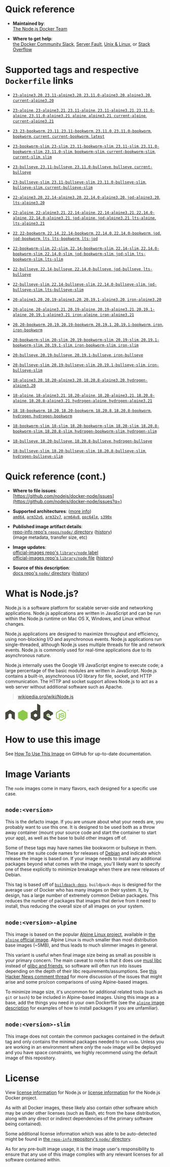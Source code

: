 <!--

********************************************************************************

WARNING:

    DO NOT EDIT "node/README.md"

    IT IS AUTO-GENERATED

    (from the other files in "node/" combined with a set of templates)

********************************************************************************

-->

# Quick reference

-	**Maintained by**:  
	[The Node.js Docker Team](https://github.com/nodejs/docker-node)

-	**Where to get help**:  
	[the Docker Community Slack](https://dockr.ly/comm-slack), [Server Fault](https://serverfault.com/help/on-topic), [Unix & Linux](https://unix.stackexchange.com/help/on-topic), or [Stack Overflow](https://stackoverflow.com/help/on-topic)

# Supported tags and respective `Dockerfile` links

-	[`23-alpine3.20`, `23.11-alpine3.20`, `23.11.0-alpine3.20`, `alpine3.20`, `current-alpine3.20`](https://github.com/nodejs/docker-node/blob/f6908ff3eb35a5d0c8fc60086fd29ae16e3abdba/23/alpine3.20/Dockerfile)

-	[`23-alpine`, `23-alpine3.21`, `23.11-alpine`, `23.11-alpine3.21`, `23.11.0-alpine`, `23.11.0-alpine3.21`, `alpine`, `alpine3.21`, `current-alpine`, `current-alpine3.21`](https://github.com/nodejs/docker-node/blob/f6908ff3eb35a5d0c8fc60086fd29ae16e3abdba/23/alpine3.21/Dockerfile)

-	[`23`, `23-bookworm`, `23.11`, `23.11-bookworm`, `23.11.0`, `23.11.0-bookworm`, `bookworm`, `current`, `current-bookworm`, `latest`](https://github.com/nodejs/docker-node/blob/f6908ff3eb35a5d0c8fc60086fd29ae16e3abdba/23/bookworm/Dockerfile)

-	[`23-bookworm-slim`, `23-slim`, `23.11-bookworm-slim`, `23.11-slim`, `23.11.0-bookworm-slim`, `23.11.0-slim`, `bookworm-slim`, `current-bookworm-slim`, `current-slim`, `slim`](https://github.com/nodejs/docker-node/blob/f6908ff3eb35a5d0c8fc60086fd29ae16e3abdba/23/bookworm-slim/Dockerfile)

-	[`23-bullseye`, `23.11-bullseye`, `23.11.0-bullseye`, `bullseye`, `current-bullseye`](https://github.com/nodejs/docker-node/blob/f6908ff3eb35a5d0c8fc60086fd29ae16e3abdba/23/bullseye/Dockerfile)

-	[`23-bullseye-slim`, `23.11-bullseye-slim`, `23.11.0-bullseye-slim`, `bullseye-slim`, `current-bullseye-slim`](https://github.com/nodejs/docker-node/blob/f6908ff3eb35a5d0c8fc60086fd29ae16e3abdba/23/bullseye-slim/Dockerfile)

-	[`22-alpine3.20`, `22.14-alpine3.20`, `22.14.0-alpine3.20`, `jod-alpine3.20`, `lts-alpine3.20`](https://github.com/nodejs/docker-node/blob/258c1a40754047657c4d8cdb6df5042785584821/22/alpine3.20/Dockerfile)

-	[`22-alpine`, `22-alpine3.21`, `22.14-alpine`, `22.14-alpine3.21`, `22.14.0-alpine`, `22.14.0-alpine3.21`, `jod-alpine`, `jod-alpine3.21`, `lts-alpine`, `lts-alpine3.21`](https://github.com/nodejs/docker-node/blob/258c1a40754047657c4d8cdb6df5042785584821/22/alpine3.21/Dockerfile)

-	[`22`, `22-bookworm`, `22.14`, `22.14-bookworm`, `22.14.0`, `22.14.0-bookworm`, `jod`, `jod-bookworm`, `lts`, `lts-bookworm`, `lts-jod`](https://github.com/nodejs/docker-node/blob/258c1a40754047657c4d8cdb6df5042785584821/22/bookworm/Dockerfile)

-	[`22-bookworm-slim`, `22-slim`, `22.14-bookworm-slim`, `22.14-slim`, `22.14.0-bookworm-slim`, `22.14.0-slim`, `jod-bookworm-slim`, `jod-slim`, `lts-bookworm-slim`, `lts-slim`](https://github.com/nodejs/docker-node/blob/258c1a40754047657c4d8cdb6df5042785584821/22/bookworm-slim/Dockerfile)

-	[`22-bullseye`, `22.14-bullseye`, `22.14.0-bullseye`, `jod-bullseye`, `lts-bullseye`](https://github.com/nodejs/docker-node/blob/258c1a40754047657c4d8cdb6df5042785584821/22/bullseye/Dockerfile)

-	[`22-bullseye-slim`, `22.14-bullseye-slim`, `22.14.0-bullseye-slim`, `jod-bullseye-slim`, `lts-bullseye-slim`](https://github.com/nodejs/docker-node/blob/258c1a40754047657c4d8cdb6df5042785584821/22/bullseye-slim/Dockerfile)

-	[`20-alpine3.20`, `20.19-alpine3.20`, `20.19.1-alpine3.20`, `iron-alpine3.20`](https://github.com/nodejs/docker-node/blob/59723c6c97abbac39c8fbc4fa09ab52ba33d42db/20/alpine3.20/Dockerfile)

-	[`20-alpine`, `20-alpine3.21`, `20.19-alpine`, `20.19-alpine3.21`, `20.19.1-alpine`, `20.19.1-alpine3.21`, `iron-alpine`, `iron-alpine3.21`](https://github.com/nodejs/docker-node/blob/59723c6c97abbac39c8fbc4fa09ab52ba33d42db/20/alpine3.21/Dockerfile)

-	[`20`, `20-bookworm`, `20.19`, `20.19-bookworm`, `20.19.1`, `20.19.1-bookworm`, `iron`, `iron-bookworm`](https://github.com/nodejs/docker-node/blob/59723c6c97abbac39c8fbc4fa09ab52ba33d42db/20/bookworm/Dockerfile)

-	[`20-bookworm-slim`, `20-slim`, `20.19-bookworm-slim`, `20.19-slim`, `20.19.1-bookworm-slim`, `20.19.1-slim`, `iron-bookworm-slim`, `iron-slim`](https://github.com/nodejs/docker-node/blob/59723c6c97abbac39c8fbc4fa09ab52ba33d42db/20/bookworm-slim/Dockerfile)

-	[`20-bullseye`, `20.19-bullseye`, `20.19.1-bullseye`, `iron-bullseye`](https://github.com/nodejs/docker-node/blob/59723c6c97abbac39c8fbc4fa09ab52ba33d42db/20/bullseye/Dockerfile)

-	[`20-bullseye-slim`, `20.19-bullseye-slim`, `20.19.1-bullseye-slim`, `iron-bullseye-slim`](https://github.com/nodejs/docker-node/blob/59723c6c97abbac39c8fbc4fa09ab52ba33d42db/20/bullseye-slim/Dockerfile)

-	[`18-alpine3.20`, `18.20-alpine3.20`, `18.20.8-alpine3.20`, `hydrogen-alpine3.20`](https://github.com/nodejs/docker-node/blob/ba2b3e61e6aaf4643108fb5f1cda9ee5238efde5/18/alpine3.20/Dockerfile)

-	[`18-alpine`, `18-alpine3.21`, `18.20-alpine`, `18.20-alpine3.21`, `18.20.8-alpine`, `18.20.8-alpine3.21`, `hydrogen-alpine`, `hydrogen-alpine3.21`](https://github.com/nodejs/docker-node/blob/ba2b3e61e6aaf4643108fb5f1cda9ee5238efde5/18/alpine3.21/Dockerfile)

-	[`18`, `18-bookworm`, `18.20`, `18.20-bookworm`, `18.20.8`, `18.20.8-bookworm`, `hydrogen`, `hydrogen-bookworm`](https://github.com/nodejs/docker-node/blob/ba2b3e61e6aaf4643108fb5f1cda9ee5238efde5/18/bookworm/Dockerfile)

-	[`18-bookworm-slim`, `18-slim`, `18.20-bookworm-slim`, `18.20-slim`, `18.20.8-bookworm-slim`, `18.20.8-slim`, `hydrogen-bookworm-slim`, `hydrogen-slim`](https://github.com/nodejs/docker-node/blob/ba2b3e61e6aaf4643108fb5f1cda9ee5238efde5/18/bookworm-slim/Dockerfile)

-	[`18-bullseye`, `18.20-bullseye`, `18.20.8-bullseye`, `hydrogen-bullseye`](https://github.com/nodejs/docker-node/blob/ba2b3e61e6aaf4643108fb5f1cda9ee5238efde5/18/bullseye/Dockerfile)

-	[`18-bullseye-slim`, `18.20-bullseye-slim`, `18.20.8-bullseye-slim`, `hydrogen-bullseye-slim`](https://github.com/nodejs/docker-node/blob/ba2b3e61e6aaf4643108fb5f1cda9ee5238efde5/18/bullseye-slim/Dockerfile)

# Quick reference (cont.)

-	**Where to file issues**:  
	[https://github.com/nodejs/docker-node/issues](https://github.com/nodejs/docker-node/issues?q=)

-	**Supported architectures**: ([more info](https://github.com/docker-library/official-images#architectures-other-than-amd64))  
	[`amd64`](https://hub.docker.com/r/amd64/node/), [`arm32v6`](https://hub.docker.com/r/arm32v6/node/), [`arm32v7`](https://hub.docker.com/r/arm32v7/node/), [`arm64v8`](https://hub.docker.com/r/arm64v8/node/), [`ppc64le`](https://hub.docker.com/r/ppc64le/node/), [`s390x`](https://hub.docker.com/r/s390x/node/)

-	**Published image artifact details**:  
	[repo-info repo's `repos/node/` directory](https://github.com/docker-library/repo-info/blob/master/repos/node) ([history](https://github.com/docker-library/repo-info/commits/master/repos/node))  
	(image metadata, transfer size, etc)

-	**Image updates**:  
	[official-images repo's `library/node` label](https://github.com/docker-library/official-images/issues?q=label%3Alibrary%2Fnode)  
	[official-images repo's `library/node` file](https://github.com/docker-library/official-images/blob/master/library/node) ([history](https://github.com/docker-library/official-images/commits/master/library/node))

-	**Source of this description**:  
	[docs repo's `node/` directory](https://github.com/docker-library/docs/tree/master/node) ([history](https://github.com/docker-library/docs/commits/master/node))

# What is Node.js?

Node.js is a software platform for scalable server-side and networking applications. Node.js applications are written in JavaScript and can be run within the Node.js runtime on Mac OS X, Windows, and Linux without changes.

Node.js applications are designed to maximize throughput and efficiency, using non-blocking I/O and asynchronous events. Node.js applications run single-threaded, although Node.js uses multiple threads for file and network events. Node.js is commonly used for real-time applications due to its asynchronous nature.

Node.js internally uses the Google V8 JavaScript engine to execute code; a large percentage of the basic modules are written in JavaScript. Node.js contains a built-in, asynchronous I/O library for file, socket, and HTTP communication. The HTTP and socket support allows Node.js to act as a web server without additional software such as Apache.

> [wikipedia.org/wiki/Node.js](https://en.wikipedia.org/wiki/Node.js)

![logo](https://raw.githubusercontent.com/docker-library/docs/01c12653951b2fe592c1f93a13b4e289ada0e3a1/node/logo.png)

# How to use this image

See [How To Use This Image](https://github.com/nodejs/docker-node/blob/master/README.md#how-to-use-this-image) on GitHub for up-to-date documentation.

# Image Variants

The `node` images come in many flavors, each designed for a specific use case.

## `node:<version>`

This is the defacto image. If you are unsure about what your needs are, you probably want to use this one. It is designed to be used both as a throw away container (mount your source code and start the container to start your app), as well as the base to build other images off of.

Some of these tags may have names like bookworm or bullseye in them. These are the suite code names for releases of [Debian](https://wiki.debian.org/DebianReleases) and indicate which release the image is based on. If your image needs to install any additional packages beyond what comes with the image, you'll likely want to specify one of these explicitly to minimize breakage when there are new releases of Debian.

This tag is based off of [`buildpack-deps`](https://hub.docker.com/_/buildpack-deps/). `buildpack-deps` is designed for the average user of Docker who has many images on their system. It, by design, has a large number of extremely common Debian packages. This reduces the number of packages that images that derive from it need to install, thus reducing the overall size of all images on your system.

## `node:<version>-alpine`

This image is based on the popular [Alpine Linux project](https://alpinelinux.org), available in [the `alpine` official image](https://hub.docker.com/_/alpine). Alpine Linux is much smaller than most distribution base images (~5MB), and thus leads to much slimmer images in general.

This variant is useful when final image size being as small as possible is your primary concern. The main caveat to note is that it does use [musl libc](https://musl.libc.org) instead of [glibc and friends](https://www.etalabs.net/compare_libcs.html), so software will often run into issues depending on the depth of their libc requirements/assumptions. See [this Hacker News comment thread](https://news.ycombinator.com/item?id=10782897) for more discussion of the issues that might arise and some pro/con comparisons of using Alpine-based images.

To minimize image size, it's uncommon for additional related tools (such as `git` or `bash`) to be included in Alpine-based images. Using this image as a base, add the things you need in your own Dockerfile (see the [`alpine` image description](https://hub.docker.com/_/alpine/) for examples of how to install packages if you are unfamiliar).

## `node:<version>-slim`

This image does not contain the common packages contained in the default tag and only contains the minimal packages needed to run `node`. Unless you are working in an environment where *only* the `node` image will be deployed and you have space constraints, we highly recommend using the default image of this repository.

# License

View [license information](https://github.com/nodejs/node/blob/master/LICENSE) for Node.js or [license information](https://github.com/nodejs/docker-node/blob/master/LICENSE) for the Node.js Docker project.

As with all Docker images, these likely also contain other software which may be under other licenses (such as Bash, etc from the base distribution, along with any direct or indirect dependencies of the primary software being contained).

Some additional license information which was able to be auto-detected might be found in [the `repo-info` repository's `node/` directory](https://github.com/docker-library/repo-info/tree/master/repos/node).

As for any pre-built image usage, it is the image user's responsibility to ensure that any use of this image complies with any relevant licenses for all software contained within.
